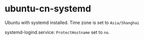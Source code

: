 # ubuntu-cn-systemd

Ubuntu with systemd installed. Time zone is set to `Asia/Shanghai`

systemd-logind.service: `ProtectHostname` set to `no`.
